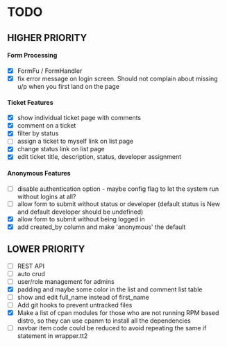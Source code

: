 # TODO

## HIGHER PRIORITY
#### Form Processing
- [x] FormFu / FormHandler
- [x] fix error message on login screen. Should not complain about missing u/p when you first land on the page
#### Ticket Features
- [x] show individual ticket page with comments
- [x] comment on a ticket
- [x] filter by status
- [ ] assign a ticket to myself link on list page
- [x] change status link on list page
- [x] edit ticket title, description, status, developer assignment
#### Anonymous Features
- [ ] disable authentication option - maybe config flag to let the system run without logins at all?
- [ ] allow form to submit without status or developer (default status is New and default developer should be undefined)
- [x] allow form to submit without being logged in
- [x] add created_by column and make 'anonymous' the default

## LOWER PRIORITY
- [ ] REST API
- [ ] auto crud
- [ ] user/role management for admins
- [x] padding and maybe some color in the list and comment list table
- [ ] show and edit full_name instead of first_name
- [ ] Add git hooks to prevent untracked files
- [x] Make a list of cpan modules for those who are not running RPM based distro, so they can use cpanm to install all the dependencies
- [ ] navbar item code could be reduced to avoid repeating the same if statement in wrapper.tt2
